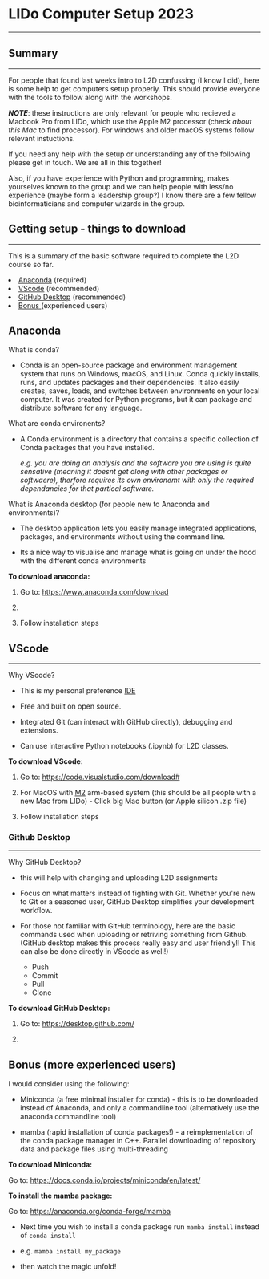 # LIDo Computer Setup 2023
- - - -



## Summary 
- - - -

For people that found last weeks intro to L2D confussing (I know I did), here is some help to get computers setup properly. This should provide everyone with the tools to follow along with the workshops.

***NOTE***: these instructions are only relevant for people who recieved a Macbook Pro from LIDo, which use the Apple M2 processor (check *about this Mac* to find processor). For windows and older macOS systems follow relevant instuctions.

If you need any help with the setup or understanding any of the following please get in touch. We are all in this together! 

Also, if you have experience with Python and programming, makes yourselves known to the group and we can help people with less/no experience (maybe form a leadership group?) I know there are a few fellow bioinformaticians and computer wizards in the group.

## Getting setup - things to download

- - - -

This is a summary of the basic software required to complete the L2D course so far.

<li><a href="#anaconda">Anaconda</a> (required)</li>
    <li><a href="#vscode">VScode</a> (recommended)</li>
    <li><a href="#github-desktop">GitHub Desktop</a> (recommended)</li>
    <li><a href="#bonus-more-experienced-users">Bonus </a> (experienced users)</li>

## Anaconda


What is conda?

* Conda is an open-source package and environment management system that runs on Windows, macOS, and Linux. Conda quickly installs, runs, and updates packages and their dependencies. It also easily creates, saves, loads, and switches between environments on your local computer. It was created for Python programs, but it can package and distribute software for any language.

What are conda environents?

* A Conda environment is a directory that contains a specific collection of Conda packages that you have installed. 
  
  *e.g. you are doing an analysis and the software you are using is quite sensative (meaning it doesnt get along with other packages or softwaere), therfore requires its own environemt with only the required dependancies for that partical software.*

What is Anaconda desktop (for people new to Anaconda and environments)?

* The desktop application lets you easily manage integrated applications, packages, and environments without using the command line.

* Its a nice way to visualise and manage what is going on under the hood with the different conda environments

**To download anaconda:**

1. Go to: https://www.anaconda.com/download

2. 

3. Follow installation steps

## VScode

- - - -

Why VScode?


* This is my personal preference [IDE](https://en.wikipedia.org/wiki/Integrated_development_environment#:~:text=Article%20Talk,automation%20tools%2C%20and%20a%20debugger.)

* Free and built on open source. 
* Integrated Git (can interact with GitHub directly), debugging and extensions. 
* Can use interactive Python notebooks (.ipynb) for L2D classes.

**To download VScode:**

1. Go to: https://code.visualstudio.com/download#

2. For MacOS with [M2](https://en.wikipedia.org/wiki/Apple_M2) arm-based system (this should be all people with a new Mac from LIDo) - Click big Mac button (or Apple silicon .zip file)

3. Follow installation steps

### Github Desktop

- - - -

Why GitHub Desktop?

* this will help with changing and uploading L2D assignments

* Focus on what matters instead of fighting with Git. Whether you're new to Git or a seasoned user, GitHub Desktop simplifies your development workflow.

* For those not familiar with GitHub terminology, here are the basic commands used when uploading or retriving something from Github. (GitHub desktop makes this process really easy and user friendly!! This can also be done directly in VScode as well!)
  * Push
  * Commit
  * Pull
  * Clone

**To download GitHub Desktop:**

1. Go to: https://desktop.github.com/

2. 

## Bonus (more experienced users)

I would consider using the following: 

* Miniconda (a free minimal installer for conda) - this is to be downloaded instead of Anaconda, and only a commandline tool (alternatively use the anaconda commandline tool)
  
* mamba (rapid installation of conda packages!) - a reimplementation of the conda package manager in C++. Parallel downloading of repository data and package files using multi-threading

**To download Miniconda:**

Go to: https://docs.conda.io/projects/miniconda/en/latest/

**To install the mamba package:**

Go to: https://anaconda.org/conda-forge/mamba


* Next time you wish to install a conda package run `mamba install` instead of `conda install`

* e.g. `mamba install my_package`

* then watch the magic unfold!


